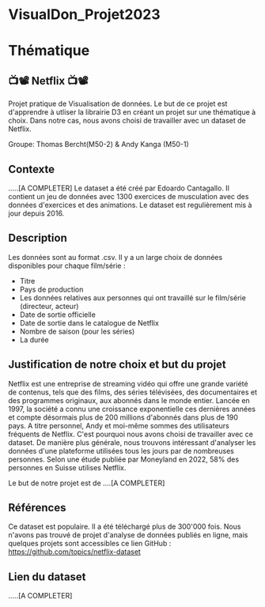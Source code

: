 # VisualDon_Projet2023

# Thématique

## 📺📽️ Netflix 📺📽️ 

Projet pratique de Visualisation de données. Le but de ce projet est d'apprendre à utliser la librairie D3 en créant un projet sur une thématique à choix. Dans notre cas, nous avons choisi de travailler avec un dataset de Netflix.

Groupe: Thomas Bercht(M50-2) & Andy Kanga (M50-1)


## Contexte
.....[A COMPLETER]
Le dataset a été créé par Edoardo Cantagallo. Il contient un jeu de données avec 1300 exercices de musculation avec des données d'exercices et des animations. Le dataset est regulièrement mis à jour depuis 2016.


## Description
Les données sont au format .csv. Il y a un large choix de données disponibles pour chaque film/série :

- Titre 
- Pays de production
- Les données relatives aux personnes qui ont travaillé sur le film/série (directeur, acteur)
- Date de sortie officielle
- Date de sortie dans le catalogue de Netflix
- Nombre de saison (pour les séries)
- La durée 


## Justification de notre choix et but du projet
Netflix est une entreprise de streaming vidéo qui offre une grande variété de contenus, tels que des films, des séries télévisées, des documentaires et des programmes originaux, aux abonnés dans le monde entier. Lancée en 1997, la société a connu une croissance exponentielle ces dernières années et compte désormais plus de 200 millions d'abonnés dans plus de 190 pays. A titre personnel, Andy et moi-même sommes des utilisateurs fréquents de Netflix. C'est pourquoi nous avons choisi de travailler avec ce dataset. De manière plus générale, nous trouvons intéressant d'analyser les données d'une plateforme utilisées tous les jours par de nombreuses personnes. Selon une étude publiée par Moneyland en 2022, 58% des personnes en Suisse utilises Netflix.

Le but de notre projet est de ....[A COMPLETER]

## Références
Ce dataset est populaire. Il a été téléchargé plus de 300'000 fois. Nous n'avons pas trouvé de projet d'analyse de données publiés en ligne, mais quelques projets sont accessibles ce lien GitHub : https://github.com/topics/netflix-dataset



## Lien du dataset 
.....[A COMPLETER]

